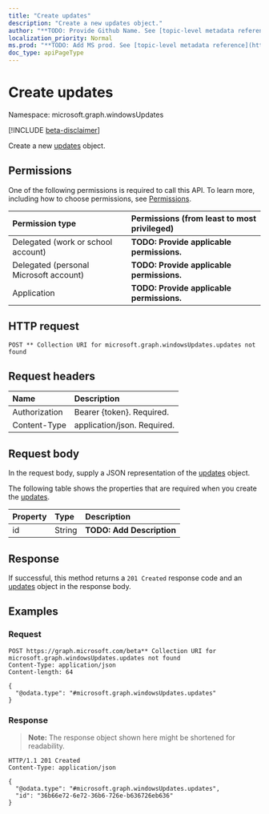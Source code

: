 ```yaml
---
title: "Create updates"
description: "Create a new updates object."
author: "**TODO: Provide Github Name. See [topic-level metadata reference](https://msgo.azurewebsites.net/add/document/guidelines/metadata.html#topic-level-metadata)**"
localization_priority: Normal
ms.prod: "**TODO: Add MS prod. See [topic-level metadata reference](https://msgo.azurewebsites.net/add/document/guidelines/metadata.html#topic-level-metadata)**"
doc_type: apiPageType
---
```


# Create updates
Namespace: microsoft.graph.windowsUpdates

[!INCLUDE [beta-disclaimer](../../includes/beta-disclaimer.md)]

Create a new [updates](../resources/windowsupdates-updates.md) object.

## Permissions
One of the following permissions is required to call this API. To learn more, including how to choose permissions, see [Permissions](/graph/permissions-reference).

|Permission type|Permissions (from least to most privileged)|
|:---|:---|
|Delegated (work or school account)|**TODO: Provide applicable permissions.**|
|Delegated (personal Microsoft account)|**TODO: Provide applicable permissions.**|
|Application|**TODO: Provide applicable permissions.**|

## HTTP request

<!-- {
  "blockType": "ignored"
}
-->
``` http
POST ** Collection URI for microsoft.graph.windowsUpdates.updates not found
```

## Request headers
|Name|Description|
|:---|:---|
|Authorization|Bearer {token}. Required.|
|Content-Type|application/json. Required.|

## Request body
In the request body, supply a JSON representation of the [updates](../resources/windowsupdates-updates.md) object.

The following table shows the properties that are required when you create the [updates](../resources/windowsupdates-updates.md).

|Property|Type|Description|
|:---|:---|:---|
|id|String|**TODO: Add Description**|



## Response

If successful, this method returns a `201 Created` response code and an [updates](../resources/windowsupdates-updates.md) object in the response body.

## Examples

### Request
<!-- {
  "blockType": "request",
  "name": "create_updates_from_"
}
-->
``` http
POST https://graph.microsoft.com/beta** Collection URI for microsoft.graph.windowsUpdates.updates not found
Content-Type: application/json
Content-length: 64

{
  "@odata.type": "#microsoft.graph.windowsUpdates.updates"
}
```


### Response
>**Note:** The response object shown here might be shortened for readability.
<!-- {
  "blockType": "response",
  "truncated": true,
  "@odata.type": "microsoft.graph.windowsUpdates.updates"
}
-->
``` http
HTTP/1.1 201 Created
Content-Type: application/json

{
  "@odata.type": "#microsoft.graph.windowsUpdates.updates",
  "id": "36b66e72-6e72-36b6-726e-b636726eb636"
}
```

